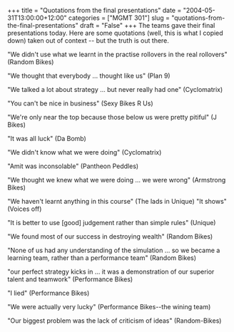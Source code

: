 +++
title = "Quotations from the final presentations"
date = "2004-05-31T13:00:00+12:00"
categories = ["MGMT 301"]
slug = "quotations-from-the-final-presentations"
draft = "False"
+++
The teams gave their final presentations today. Here are some
quotations (well, this is what I copied down) taken out of context --
but the truth is out there.

"We didn't use what we learnt in the practise rollovers in the real
rollovers" (Random Bikes)

"We thought that everybody ... thought like us" (Plan 9)

"We talked a lot about strategy ... but never really had one"
(Cyclomatrix)

"You can't be nice in business" (Sexy Bikes R Us)

"We're only near the top because those below us were pretty pitiful"
(J Bikes)

"It was all luck" (Da Bomb)

"We didn't know what we were doing" (Cyclomatrix)

"Amit was inconsolable" (Pantheon Peddles)

"We thought we knew what we were doing ... we were wrong" (Armstrong
Bikes)

"We haven't learnt anything in this course" (The lads in Unique) "It
shows" (Voices off)

"It is better to use [good] judgement rather than simple rules"
(Unique)

"We found most of our success in destroying wealth" (Random Bikes)

"None of us had any understanding of the simulation ... so we became
a learning team, rather than a performance team" (Random Bikes)

"our perfect strategy kicks in ... it was a demonstration of our
superior talent and teamwork" (Performance Bikes)

"I lied" (Performance Bikes)

"We were actually very lucky" (Performance Bikes--the wining
team)

"Our biggest problem was the lack of criticism of ideas"
(Random-Bikes)


